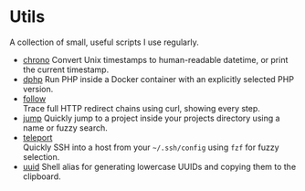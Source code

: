 # Utils

A collection of small, useful scripts I use regularly.

- [chrono](./chrono)
  Convert Unix timestamps to human-readable datetime, or print the current timestamp.
- [dphp](./dphp)
  Run PHP inside a Docker container with an explicitly selected PHP version.
- [follow](./follow)  
  Trace full HTTP redirect chains using curl, showing every step.
- [jump](./jump)
  Quickly jump to a project inside your projects directory using a name or fuzzy search.
- [teleport](./teleport)  
  Quickly SSH into a host from your `~/.ssh/config` using `fzf` for fuzzy selection.
- [uuid](./uuid)
  Shell alias for generating lowercase UUIDs and copying them to the clipboard.

